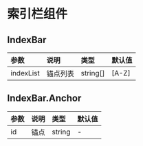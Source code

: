 # 索引栏组件

## IndexBar

| 参数      | 说明     | 类型     | 默认值  |
| :-------- | :------- | :------- | :------ |
| indexList | 锚点列表 | string[] | \[A-Z\] |

## IndexBar.Anchor

| 参数 | 说明 | 类型   | 默认值 |
| :--- | :--- | :----- | :----- |
| id   | 锚点 | string | -      |
